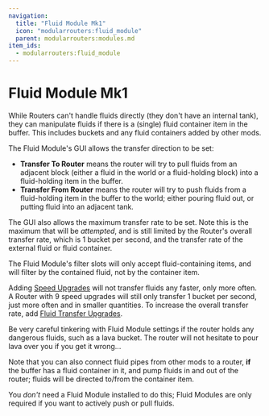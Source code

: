 ```yaml
---
navigation:
  title: "Fluid Module Mk1"
  icon: "modularrouters:fluid_module"
  parent: modularrouters:modules.md
item_ids:
  - modularrouters:fluid_module
---
```


# Fluid Module Mk1

While Routers can't handle fluids directly (they don't have an internal tank), they can manipulate fluids if there is a (single) fluid container item in the buffer. This includes buckets and any fluid containers added by other mods.

The Fluid Module's GUI allows the transfer direction to be set:
- **Transfer To Router** means the router will try to pull fluids from an adjacent block (either a fluid in the world or a fluid-holding block) into a fluid-holding item in the buffer.
- **Transfer From Router** means the router will try to push fluids from a fluid-holding item in the buffer to the world; either pouring fluid out, or putting fluid into an adjacent tank.

The GUI also allows the maximum transfer rate to be set. Note this is the maximum that will be *attempted*, and is still limited by the Router's overall transfer rate, which is 1 bucket per second, and the transfer rate of the external fluid or fluid container.

The Fluid Module's filter slots will only accept fluid-containing items, and will filter by the contained fluid, not by the container item.

Adding [Speed Upgrades](../upgrades/speed.md) will not transfer fluids any faster, only more often. A Router with 9 speed upgrades will still only transfer 1 bucket per second, just more often and in smaller quantities. To increase the overall transfer rate, add [Fluid Transfer Upgrades](../upgrades/fluid.md).

Be very careful tinkering with Fluid Module settings if the router holds any dangerous fluids, such as a lava bucket. The router will not hesitate to pour lava over you if you get it wrong...

Note that you can also connect fluid pipes from other mods to a router, **if** the buffer has a fluid container in it, and pump fluids in and out of the router; fluids will be directed to/from the container item.

You *don't* need a Fluid Module installed to do this; Fluid Modules are only required if you want to actively push or pull fluids.



<Recipe id="modularrouters:fluid_module" />


